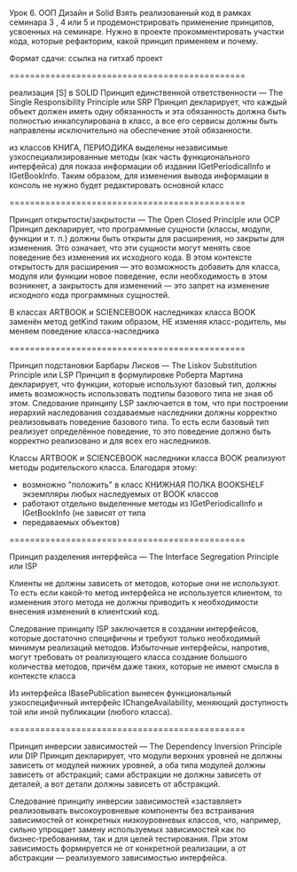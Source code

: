 Урок 6. ООП Дизайн и Solid
Взять реализованный код в рамках семинара 3 , 4 или 5 
и продемонстрировать применение принципов, 
усвоенных на семинаре.
Нужно в проекте прокомментировать участки кода, 
которые рефакторим, какой принцип применяем и почему.

Формат сдачи: ссылка на гитхаб проект


==============================================

реализация [S] в SOLID
Принцип единственной ответственности — The Single Responsibility Principle или SRP
Принцип декларирует, что каждый объект должен иметь одну обязанность и эта обязанность
должна быть полностью инкапсулирована в класс, а все его сервисы должны быть
направлены исключительно на обеспечение этой обязанности.

из классов КНИГА, ПЕРИОДИКА выделены независимые узкоспециализированные методы 
(как часть функционального интерфейса) для показа информации об издании IGetPeriodicalInfo и IGetBookInfo.
Таким образом, для изменения вывода информации в консоль не нужно будет редактировать основной класс

==============================================

Принцип открытости/закрытости — The Open Closed Principle или OCP
Принцип декларирует, что программные сущности (классы, модули, функции и т. п.)
должны быть открыты для расширения, но закрыты для изменения. Это означает,
что эти сущности могут менять свое поведение без изменения их исходного кода.
В этом контексте открытость для расширения — это возможность добавить для класса,
модуля или функции новое поведение, если необходимость в этом возникнет,
а закрытость для изменений — это запрет на изменение исходного кода программных сущностей.

В классах ARTBOOK и SCIENCEBOOK наследниках класса BOOK заменён метод getKind
таким образом, НЕ изменяя класс-родитель, мы меняем поведение класса-наследника

==============================================

Принцип подстановки Барбары Лисков — The Liskov Substitution Principle или LSP
Принцип в формулировке Роберта Мартина декларирует, что функции, которые используют базовый тип,
должны иметь возможность использовать подтипы базового типа не зная об этом.
Следование принципу LSP заключается в том, что при построении иерархий наследования создаваемые
наследники должны корректно реализовывать поведение базового типа. То есть если базовый тип
реализует определённое поведение, то это поведение должно быть корректно реализовано и для
всех его наследников.

Классы ARTBOOK и SCIENCEBOOK наследники класса BOOK
реализуют методы родительского класса.
Благодаря этому:
 - возмножно "положить" в класс КНИЖНАЯ ПОЛКА BOOKSHELF экземпляры любых наследуемых от BOOK классов
 - работают отдельно выделенные методы из IGetPeriodicalInfo и IGetBookInfo (не зависят от типа 
 - передаваемых объектов)

==============================================

Принцип разделения интерфейса — The Interface Segregation Principle или ISP

Клиенты не должны зависеть от методов, которые они не используют. То есть если какой‑то метод 
интерфейса не используется клиентом, то изменения этого метода не должны приводить к необходимости 
внесения изменений в клиентский код.

Следование принципу ISP заключается в создании интерфейсов, которые достаточно специфичны и требуют 
только необходимый минимум реализаций методов. Избыточные интерфейсы, напротив, могут требовать от 
реализующего класса создание большого количества методов, причём даже таких, которые не имеют смысла 
в контексте класса

Из интерфейса IBasePublication вынесен функциональный узкоспецифичный интерфейс IChangeAvailability, 
меняющий доступность той или иной публикации (любого класса).

==============================================

Принцип инверсии зависимостей — The Dependency Inversion Principle или DIP
Принцип декларирует, что модули верхних уровней не должны зависеть от модулей нижних уровней, 
а оба типа модулей должны зависеть от абстракций; сами абстракции не должны зависеть от деталей, 
а вот детали должны зависеть от абстракций.

Следование принципу инверсии зависимостей «заставляет» реализовывать высокоуровневые компоненты 
без встраивания зависимостей от конкретных низкоуровневых классов, что, например, сильно упрощает 
замену используемых зависимостей как по бизнес‑требованиям, так и для целей тестирования. При этом 
зависимость формируется не от конкретной реализации, а от абстракции — реализуемого зависимостью интерфейса.


